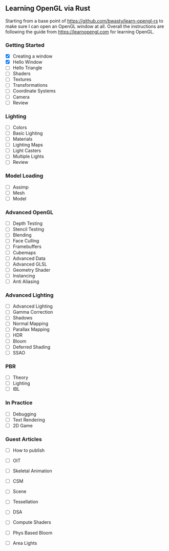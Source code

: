 
## Learning OpenGL via Rust

Starting from a base point of https://github.com/bwasty/learn-opengl-rs to make sure I can open an OpenGL window at all.
Overall the instructions are following the guide from https://learnopengl.com for learning OpenGL.

### Getting Started 

* [x] Creating a window
* [x] Hello Window
* [ ] Hello Triangle
* [ ] Shaders
* [ ] Textures
* [ ] Transformations
* [ ] Coordinate Systems
* [ ] Camera
* [ ] Review

### Lighting

* [ ] Colors
* [ ] Basic Lighting
* [ ] Materials
* [ ] Lighting Maps
* [ ] Light Casters
* [ ] Multiple Lights
* [ ] Review

### Model Loading

* [ ] Assimp
* [ ] Mesh
* [ ] Model

### Advanced OpenGL

* [ ] Depth Testing
* [ ] Stencil Testing
* [ ] Blending
* [ ] Face Culling
* [ ] Framebuffers
* [ ] Cubemaps
* [ ] Advanced Data
* [ ] Advanced GLSL
* [ ] Geometry Shader
* [ ] Instancing
* [ ] Anti Aliasing

### Advanced Lighting

* [ ] Advanced Lighting
* [ ] Gamma Correction
* [ ] Shadows
* [ ] Normal Mapping
* [ ] Parallax Mapping
* [ ] HDR
* [ ] Bloom
* [ ] Deferred Shading
* [ ] SSAO

### PBR

* [ ] Theory
* [ ] Lighting
* [ ] IBL

### In Practice

* [ ] Debugging
* [ ] Text Rendering
* [ ] 2D Game

### Guest Articles

* [ ] How to publish
* [ ] OIT
* [ ] Skeletal Animation
* [ ] CSM
* [ ] Scene
* [ ] Tessellation
* [ ] DSA
* [ ] Compute Shaders
* [ ] Phys Based Bloom
* [ ] Area Lights




